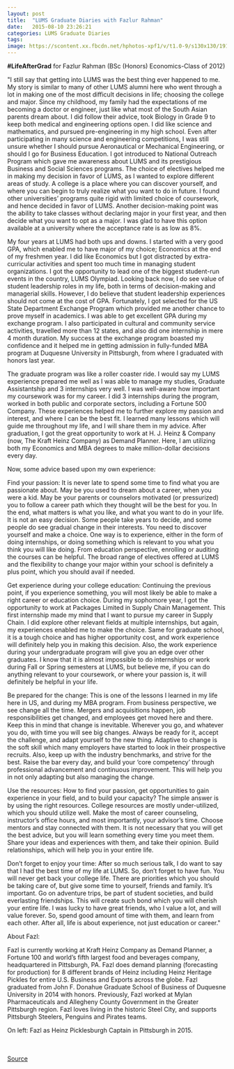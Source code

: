 ```yaml
---
layout: post
title:  "LUMS Graduate Diaries with Fazlur Rahman"
date:   2015-08-10 23:26:21
categories: LUMS Graduate Diaries
tags:
image: https://scontent.xx.fbcdn.net/hphotos-xpf1/v/t1.0-9/s130x130/1912187_1118715901490595_5657685520684413891_n.jpg?oh=a05629235a1ece763fd025eee92d37c3&oe=564891EB
---
```


**#LifeAfterGrad** for Fazlur Rahman (BSc (Honors) Economics-Class of 2012)

"I still say that getting into LUMS was the best thing ever happened to me. My story is similar to many of other LUMS alumni here who went through a lot in making one of the most difficult decisions in life; choosing the college and major. Since my childhood, my family had the expectations of me becoming a doctor or engineer, just like what most of the South Asian parents dream about. I did follow their advice, took Biology in Grade 9 to keep both medical and engineering options open. I did like science and mathematics, and pursued pre-engineering in my high school. Even after participating in many science and engineering competitions, I was still unsure whether I should pursue Aeronautical or Mechanical Engineering, or should I go for Business Education. I got introduced to National Outreach Program which gave me awareness about LUMS and its prestigious Business and Social Sciences programs. The choice of electives helped me in making my decision in favor of LUMS, as I wanted to explore different areas of study. A college is a place where you can discover yourself, and where you can begin to truly realize what you want to do in future. I found other universities’ programs quite rigid with limited choice of coursework, and hence decided in favor of LUMS. Another decision-making point was the ability to take classes without declaring major in your first year, and then decide what you want to opt as a major. I was glad to have this option available at a university where the acceptance rate is as low as 8%.

My four years at LUMS had both ups and downs. I started with a very good GPA, which enabled me to have major of my choice; Economics at the end of my freshmen year. I did like Economics but I got distracted by extra-curricular activities and spent too much time in managing student organizations. I got the opportunity to lead one of the biggest student-run events in the country, LUMS Olympiad. Looking back now, I do see value of student leadership roles in my life, both in terms of decision-making and managerial skills. However, I do believe that student leadership experiences should not come at the cost of GPA. Fortunately, I got selected for the US State Department Exchange Program which provided me another chance to prove myself in academics. I was able to get excellent GPA during my exchange program. I also participated in cultural and community service activities, travelled more than 12 states, and also did one internship in mere 4 month duration. My success at the exchange program boasted my confidence and it helped me in getting admission in fully-funded MBA program at Duquesne University in Pittsburgh, from where I graduated with honors last year.

The graduate program was like a roller coaster ride. I would say my LUMS experience prepared me well as I was able to manage my studies, Graduate Assistantship and 3 internships very well. I was well-aware how important my coursework was for my career. I did 3 internships during the program, worked in both public and corporate sectors, including a Fortune 500 Company. These experiences helped me to further explore my passion and interest, and where I can be the best fit. I learned many lessons which will guide me throughout my life, and I will share them in my advice. After graduation, I got the great opportunity to work at H. J. Heinz & Company (now, The Kraft Heinz Company) as Demand Planner. Here, I am utilizing both my Economics and MBA degrees to make million-dollar decisions every day.

Now, some advice based upon my own experience:

Find your passion: It is never late to spend some time to find what you are passionate about. May be you used to dream about a career, when you were a kid. May be your parents or counselors motivated (or pressurized) you to follow a career path which they thought will be the best for you. In the end, what matters is what you like, and what you want to do in your life. It is not an easy decision. Some people take years to decide, and some people do see gradual change in their interests. You need to discover yourself and make a choice. One way is to experience, either in the form of doing internships, or doing something which is relevant to you what you think you will like doing. From education perspective, enrolling or auditing the courses can be helpful. The broad range of electives offered at LUMS and the flexibility to change your major within your school is definitely a plus point, which you should avail if needed.

Get experience during your college education: Continuing the previous point, if you experience something, you will most likely be able to make a right career or education choice. During my sophomore year, I got the opportunity to work at Packages Limited in Supply Chain Management. This first internship made my mind that I want to pursue my career in Supply Chain. I did explore other relevant fields at multiple internships, but again, my experiences enabled me to make the choice. Same for graduate school, it is a tough choice and has higher opportunity cost, and work experience will definitely help you in making this decision. Also, the work experience during your undergraduate program will give you an edge over other graduates. I know that it is almost impossible to do internships or work during Fall or Spring semesters at LUMS, but believe me, if you can do anything relevant to your coursework, or where your passion is, it will definitely be helpful in your life.

Be prepared for the change: This is one of the lessons I learned in my life here in US, and during my MBA program. From business perspective, we see change all the time. Mergers and acquisitions happen, job responsibilities get changed, and employees get moved here and there. Keep this in mind that change is inevitable. Wherever you go, and whatever you do, with time you will see big changes. Always be ready for it, accept the challenge, and adapt yourself to the new thing. Adaptive to change is the soft skill which many employers have started to look in their prospective recruits. Also, keep up with the industry benchmarks, and strive for the best. Raise the bar every day, and build your ‘core competency’ through professional advancement and continuous improvement. This will help you in not only adapting but also managing the change.

Use the resources: How to find your passion, get opportunities to gain experience in your field, and to build your capacity? The simple answer is by using the right resources. College resources are mostly under-utilized, which you should utilize well. Make the most of career counseling, instructor’s office hours, and most importantly, your advisor’s time. Choose mentors and stay connected with them. It is not necessary that you will get the best advice, but you will learn something every time you meet them. Share your ideas and experiences with them, and take their opinion. Build relationships, which will help you in your entire life.

Don’t forget to enjoy your time: After so much serious talk, I do want to say that I had the best time of my life at LUMS. So, don’t forget to have fun. You will never get back your college life. There are priorities which you should be taking care of, but give some time to yourself, friends and family. It’s important. Go on adventure trips, be part of student societies, and build everlasting friendships. This will create such bond which you will cherish your entire life. I was lucky to have great friends, who I value a lot, and will value forever. So, spend good amount of time with them, and learn from each other. After all, life is about experience, not just education or career."

About Fazl:

Fazl is currently working at Kraft Heinz Company as Demand Planner, a Fortune 100 and world’s fifth largest food and beverages company, headquartered in Pittsburgh, PA. Fazl does demand planning (forecasting for production) for 8 different brands of Heinz including Heinz Heritage Pickles for entire U.S. Business and Exports across the globe. Fazl graduated from John F. Donahue Graduate School of Business of Duquesne University in 2014 with honors. Previously, Fazl worked at Mylan Pharmaceuticals and Allegheny County Government in the Greater Pittsburgh region. Fazl loves living in the historic Steel City, and supports Pittsburgh Steelers, Penguins and Pirates teams.

On left: Fazl as Heinz Picklesburgh Captain in Pittsburgh in 2015.

<br><br>
[Source](https://www.facebook.com/1067719636590222/photos/a.1067734013255451.1073741826.1067719636590222/1118715901490595/?type=1)

